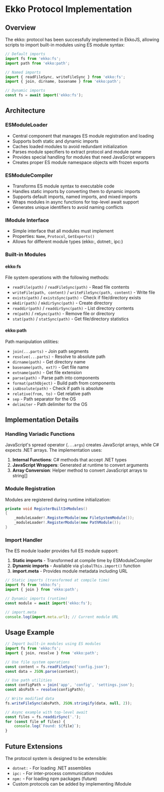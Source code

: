 # Ekko Protocol Implementation

## Overview

The ekko: protocol has been successfully implemented in EkkoJS, allowing scripts to import built-in modules using ES module syntax:

```javascript
// Default imports
import fs from 'ekko:fs';
import path from 'ekko:path';

// Named imports
import { readFileSync, writeFileSync } from 'ekko:fs';
import { join, dirname, basename } from 'ekko:path';

// Dynamic imports
const fs = await import('ekko:fs');
```

## Architecture

### ESModuleLoader
- Central component that manages ES module registration and loading
- Supports both static and dynamic imports
- Caches loaded modules to avoid redundant initialization
- Parses module specifiers to extract protocol and module name
- Provides special handling for modules that need JavaScript wrappers
- Creates proper ES module namespace objects with frozen exports

### ESModuleCompiler
- Transforms ES module syntax to executable code
- Handles static imports by converting them to dynamic imports
- Supports default imports, named imports, and mixed imports
- Wraps modules in async functions for top-level await support
- Generates unique identifiers to avoid naming conflicts

### IModule Interface
- Simple interface that all modules must implement
- Properties: `Name`, `Protocol`, `GetExports()`
- Allows for different module types (ekko:, dotnet:, ipc:)

### Built-in Modules

#### ekko:fs
File system operations with the following methods:
- `readFile(path)` / `readFileSync(path)` - Read file contents
- `writeFile(path, content)` / `writeFileSync(path, content)` - Write file
- `exists(path)` / `existsSync(path)` - Check if file/directory exists
- `mkdir(path)` / `mkdirSync(path)` - Create directory
- `readdir(path)` / `readdirSync(path)` - List directory contents
- `rm(path)` / `rmSync(path)` - Remove file or directory
- `stat(path)` / `statSync(path)` - Get file/directory statistics

#### ekko:path
Path manipulation utilities:
- `join(...parts)` - Join path segments
- `resolve(...parts)` - Resolve to absolute path
- `dirname(path)` - Get directory name
- `basename(path, ext?)` - Get file name
- `extname(path)` - Get file extension
- `parse(path)` - Parse path into components
- `format(pathObject)` - Build path from components
- `isAbsolute(path)` - Check if path is absolute
- `relative(from, to)` - Get relative path
- `sep` - Path separator for the OS
- `delimiter` - Path delimiter for the OS

## Implementation Details

### Handling Variadic Functions
JavaScript's spread operator (`...args`) creates JavaScript arrays, while C# expects .NET arrays. The implementation uses:

1. **Internal Functions**: C# methods that accept .NET types
2. **JavaScript Wrappers**: Generated at runtime to convert arguments
3. **Array Conversion**: Helper method to convert JavaScript arrays to string[]

### Module Registration
Modules are registered during runtime initialization:

```csharp
private void RegisterBuiltInModules()
{
    _moduleLoader!.RegisterModule(new FileSystemModule());
    _moduleLoader!.RegisterModule(new PathModule());
}
```

### Import Handler
The ES module loader provides full ES module support:

1. **Static imports** - Transformed at compile time by ESModuleCompiler
2. **Dynamic imports** - Available via `globalThis.import()` function
3. **import.meta** - Provides module metadata including URL

```javascript
// Static imports (transformed at compile time)
import fs from 'ekko:fs';
import { join } from 'ekko:path';

// Dynamic imports (runtime)
const module = await import('ekko:fs');

// import.meta
console.log(import.meta.url); // Current module URL
```

## Usage Example

```javascript
// Import built-in modules using ES modules
import fs from 'ekko:fs';
import { join, resolve } from 'ekko:path';

// Use file system operations
const content = fs.readFileSync('config.json');
const data = JSON.parse(content);

// Use path utilities
const configPath = join('app', 'config', 'settings.json');
const absPath = resolve(configPath);

// Write modified data
fs.writeFileSync(absPath, JSON.stringify(data, null, 2));

// Async example with top-level await
const files = fs.readdirSync('.');
for (const file of files) {
    console.log(`Found: ${file}`);
}
```

## Future Extensions

The protocol system is designed to be extensible:
- `dotnet:` - For loading .NET assemblies
- `ipc:` - For inter-process communication modules
- `npm:` - For loading npm packages (future)
- Custom protocols can be added by implementing IModule